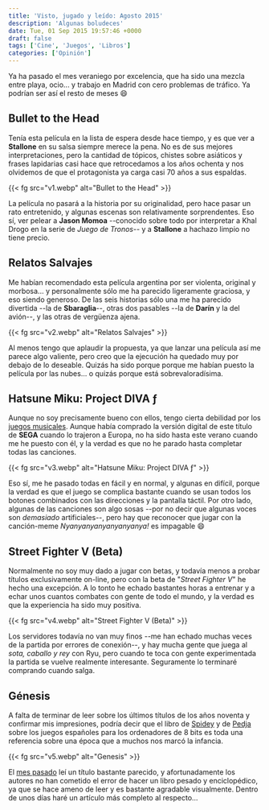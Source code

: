 ```yaml
---
title: 'Visto, jugado y leído: Agosto 2015'
description: 'Algunas boludeces'
date: Tue, 01 Sep 2015 19:57:46 +0000
draft: false
tags: ['Cine', 'Juegos', 'Libros']
categories: ['Opinión']
---
```


Ya ha pasado el mes veraniego por excelencia, que ha sido una mezcla entre playa, ocio... y trabajo en Madrid con cero problemas de tráfico. Ya podrían ser así el resto de meses :smile:

## Bullet to the Head

Tenía esta película en la lista de espera desde hace tiempo, y es que ver a **Stallone** en su salsa siempre merece la pena. No es de sus mejores interpretaciones, pero la cantidad de tópicos, chistes sobre asiáticos y frases lapidarias casi hace que retrocedamos a los años ochenta y nos olvidemos de que el protagonista ya carga casi 70 años a sus espaldas.

{{< fg src="v1.webp" alt="Bullet to the Head" >}}

La película no pasará a la historia por su originalidad, pero hace pasar un rato entretenido, y algunas escenas son relativamente sorprendentes. Eso sí, ver pelear a **Jason Momoa** --conocido sobre todo por interpretar a Khal Drogo en la serie de _Juego de Tronos_-- y a **Stallone** a hachazo limpio no tiene precio.

## Relatos Salvajes

Me habían recomendado esta película argentina por ser violenta, original y morbosa... y personalmente sólo me ha parecido ligeramente graciosa, y eso siendo generoso. De las seis historias sólo una me ha parecido divertida --la de **Sbaraglia**--, otras dos pasables --la de **Darín** y la del avión--, y las otras de vergüenza ajena.

{{< fg src="v2.webp" alt="Relatos Salvajes" >}}

Al menos tengo que aplaudir la propuesta, ya que lanzar una película así me parece algo valiente, pero creo que la ejecución ha quedado muy por debajo de lo deseable. Quizás ha sido porque porque me habían puesto la película por las nubes... o quizás porque está sobrevaloradísima.

## Hatsune Miku: Project DIVA ƒ

Aunque no soy precisamente bueno con ellos, tengo cierta debilidad por los [juegos musicales](/la-evolucion-de-los-juegos-musicales/). Aunque había comprado la versión digital de este título de **SEGA** cuando lo trajeron a Europa, no ha sido hasta este verano cuando me he puesto con él, y la verdad es que no he parado hasta completar todas las canciones.

{{< fg src="v3.webp" alt="Hatsune Miku: Project DIVA ƒ" >}}

Eso sí, me he pasado todas en fácil y en normal, y algunas en difícil, porque la verdad es que el juego se complica bastante cuando se usan todos los botones combinados con las direcciones y la pantalla táctil. Por otro lado, algunas de las canciones son algo sosas --por no decir que algunas voces son _demasiado_ artificiales--, pero hay que reconocer que jugar con la canción-meme _Nyanyanyanyanyanyanya!_ es impagable :smile:

## Street Fighter V (Beta)

Normalmente no soy muy dado a jugar con betas, y todavía menos a probar títulos exclusivamente on-line, pero con la beta de "_Street Fighter V_" he hecho una excepción. A lo tonto he echado bastantes horas a entrenar y a echar unos cuantos combates con gente de todo el mundo, y la verdad es que la experiencia ha sido muy positiva.

{{< fg src="v4.webp" alt="Street Fighter V (Beta)" >}}

Los servidores todavía no van muy finos --me han echado muchas veces de la partida por errores de conexión--, y hay mucha gente que juega al _sota, caballo y rey_ con Ryu, pero cuando te toca con gente experimentada la partida se vuelve realmente interesante. Seguramente lo terminaré comprando cuando salga.

## Génesis

A falta de terminar de leer sobre los últimos títulos de los años noventa y confirmar mis impresiones, podría decir que el libro de [Spidey](https://twitter.com/metodologic) y de [Pedja](https://twitter.com/pedjapixeblog) sobre los juegos españoles para los ordenadores de 8 bits es toda una referencia sobre una época que a muchos nos marcó la infancia.

{{< fg src="v5.webp" alt="Genesis" >}}

El [mes pasado](/visto-jugado-y-leido-julio-2015/) leí un título bastante parecido, y afortunadamente los autores no han cometido el error de hacer un libro pesado y enciclopédico, ya que se hace ameno de leer y es bastante agradable visualmente. Dentro de unos días haré un artículo más completo al respecto...